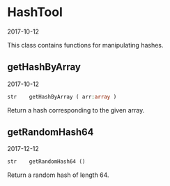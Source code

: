 HashTool
=====================
2017-10-12



This class contains functions for manipulating hashes.




getHashByArray
-------------
2017-10-12



```php
str    getHashByArray ( arr:array )
```

Return a hash corresponding to the given array.






getRandomHash64
-------------
2017-12-12



```php
str    getRandomHash64 ()
```

Return a random hash of length 64.






